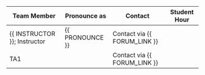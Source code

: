 | Team Member                  | Pronounce as    | Contact                      | Student Hour |
|------------------------------|-----------------|------------------------------|--------------|
| {{ INSTRUCTOR }}; Instructor | {{ PRONOUNCE }} | Contact via {{ FORUM_LINK }} | []()         |
| TA1                          |                 | Contact via {{ FORUM_LINK }} | []()         |